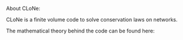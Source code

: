 About CLoNe:

CLoNe is a finite volume code to solve conservation laws on networks.

The mathematical theory behind the code can be found here:
